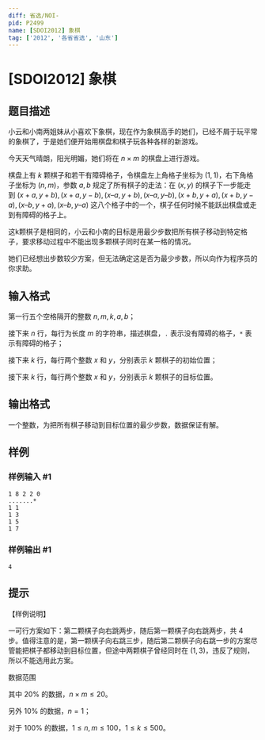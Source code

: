 ```yaml
---
diff: 省选/NOI-
pid: P2499
name: [SDOI2012] 象棋
tag: ['2012', '各省省选', '山东']
---
```

# [SDOI2012] 象棋
## 题目描述

小云和小南两姐妹从小喜欢下象棋，现在作为象棋高手的她们，已经不屑于玩平常的象棋了，于是她们便开始用棋盘和棋子玩各种各样的新游戏。

今天天气晴朗，阳光明媚，她们将在 $n\times m$ 的棋盘上进行游戏。

棋盘上有 $k$ 颗棋子和若干有障碍格子，令棋盘左上角格子坐标为 $(1,1)$，右下角格子坐标为 $(n,m)$，参数 $a,b$ 规定了所有棋子的走法：在 $(x, y)$ 的棋子下一步能走到 $(x + a, y + b), (x + a, y - b), (x  – a, y + b), (x – a, y – b), (x + b, y + a), (x + b, y - a), (x – b, y + a), (x – b, y – a)$ 这八个格子中的一个，棋子任何时候不能跃出棋盘或走到有障碍的格子上。

这k颗棋子是相同的，小云和小南的目标是用最少步数把所有棋子移动到特定格子，要求移动过程中不能出现多颗棋子同时在某一格的情况。

她们已经想出步数较少方案，但无法确定这是否为最少步数，所以向作为程序员的你求助。

## 输入格式

第一行五个空格隔开的整数 $n,m,k,a,b$；

接下来 $n$ 行，每行为长度 $m$ 的字符串，描述棋盘，`.` 表示没有障碍的格子，`*` 表示有障碍的格子；

接下来 $k$ 行，每行两个整数 $x$ 和 $y$，分别表示 $k$ 颗棋子的初始位置；

接下来 $k$ 行，每行两个整数 $x$ 和 $y$，分别表示 $k$ 颗棋子的目标位置。

## 输出格式

一个整数，为把所有棋子移动到目标位置的最少步数，数据保证有解。

## 样例

### 样例输入 #1
```
1 8 2 2 0
.......*
1 1
1 3
1 5
1 7
```
### 样例输出 #1
```
4
```
## 提示

【样例说明】

一可行方案如下：第二颗棋子向右跳两步，随后第一颗棋子向右跳两步，共 $4$ 步。值得注意的是，第一颗棋子向右跳三步，随后第二颗棋子向右跳一步的方案尽管能把棋子都移动到目标位置，但途中两颗棋子曾经同时在 $(1, 3)$，违反了规则，所以不能选用此方案。


数据范围

其中 $20\%$ 的数据，$n\times m\le 20$。

另外 $10\%$ 的数据，$n = 1$；

对于 $100\%$ 的数据，$1\le n,m\le 100$，$1\le k\le 500$。

